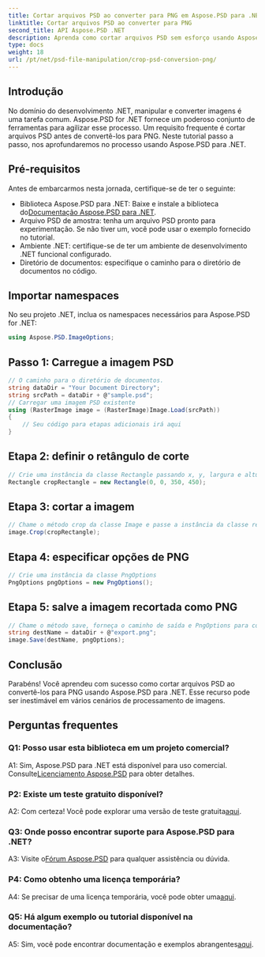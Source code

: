 ```yaml
---
title: Cortar arquivos PSD ao converter para PNG em Aspose.PSD para .NET
linktitle: Cortar arquivos PSD ao converter para PNG
second_title: API Aspose.PSD .NET
description: Aprenda como cortar arquivos PSD sem esforço usando Aspose.PSD para .NET. Siga nosso guia passo a passo para uma conversão perfeita para PNG.
type: docs
weight: 18
url: /pt/net/psd-file-manipulation/crop-psd-conversion-png/
---
```

## Introdução
No domínio do desenvolvimento .NET, manipular e converter imagens é uma tarefa comum. Aspose.PSD for .NET fornece um poderoso conjunto de ferramentas para agilizar esse processo. Um requisito frequente é cortar arquivos PSD antes de convertê-los para PNG. Neste tutorial passo a passo, nos aprofundaremos no processo usando Aspose.PSD para .NET.
## Pré-requisitos
Antes de embarcarmos nesta jornada, certifique-se de ter o seguinte:
-  Biblioteca Aspose.PSD para .NET: Baixe e instale a biblioteca do[Documentação Aspose.PSD para .NET](https://reference.aspose.com/psd/net/).
- Arquivo PSD de amostra: tenha um arquivo PSD pronto para experimentação. Se não tiver um, você pode usar o exemplo fornecido no tutorial.
- Ambiente .NET: certifique-se de ter um ambiente de desenvolvimento .NET funcional configurado.
- Diretório de documentos: especifique o caminho para o diretório de documentos no código.
## Importar namespaces
No seu projeto .NET, inclua os namespaces necessários para Aspose.PSD for .NET:
```csharp
using Aspose.PSD.ImageOptions;
```
## Passo 1: Carregue a imagem PSD
```csharp
// O caminho para o diretório de documentos.
string dataDir = "Your Document Directory";
string srcPath = dataDir + @"sample.psd";
// Carregar uma imagem PSD existente
using (RasterImage image = (RasterImage)Image.Load(srcPath))
{
    // Seu código para etapas adicionais irá aqui
}
```
## Etapa 2: definir o retângulo de corte
```csharp
// Crie uma instância da classe Rectangle passando x, y, largura e altura
Rectangle cropRectangle = new Rectangle(0, 0, 350, 450);
```
## Etapa 3: cortar a imagem
```csharp
// Chame o método crop da classe Image e passe a instância da classe retângulo
image.Crop(cropRectangle);
```
## Etapa 4: especificar opções de PNG
```csharp
// Crie uma instância da classe PngOptions
PngOptions pngOptions = new PngOptions();
```
## Etapa 5: salve a imagem recortada como PNG
```csharp
// Chame o método save, forneça o caminho de saída e PngOptions para converter o arquivo PSD em PNG e salve a saída
string destName = dataDir + @"export.png";
image.Save(destName, pngOptions);
```
## Conclusão

Parabéns! Você aprendeu com sucesso como cortar arquivos PSD ao convertê-los para PNG usando Aspose.PSD para .NET. Esse recurso pode ser inestimável em vários cenários de processamento de imagens.

## Perguntas frequentes

### Q1: Posso usar esta biblioteca em um projeto comercial?

 A1: Sim, Aspose.PSD para .NET está disponível para uso comercial. Consulte[Licenciamento Aspose.PSD](https://purchase.aspose.com/buy) para obter detalhes.

### P2: Existe um teste gratuito disponível?

A2: Com certeza! Você pode explorar uma versão de teste gratuita[aqui](https://releases.aspose.com/).

### Q3: Onde posso encontrar suporte para Aspose.PSD para .NET?

 A3: Visite o[Fórum Aspose.PSD](https://forum.aspose.com/c/psd/34) para qualquer assistência ou dúvida.

### P4: Como obtenho uma licença temporária?

 A4: Se precisar de uma licença temporária, você pode obter uma[aqui](https://purchase.aspose.com/temporary-license/).

### Q5: Há algum exemplo ou tutorial disponível na documentação?

 A5: Sim, você pode encontrar documentação e exemplos abrangentes[aqui](https://reference.aspose.com/psd/net/).